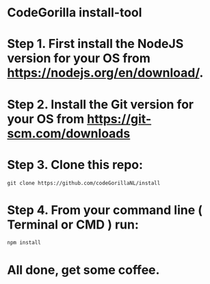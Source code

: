 # CodeGorilla install-tool

# Step 1. First install the NodeJS version for your OS from https://nodejs.org/en/download/.
# Step 2. Install the Git version for your OS from https://git-scm.com/downloads
# Step 3. Clone this repo: 
```
git clone https://github.com/codeGorillaNL/install
```
# Step 4. From your command line ( Terminal or CMD ) run:
```
npm install
```
# All done, get some coffee. 
